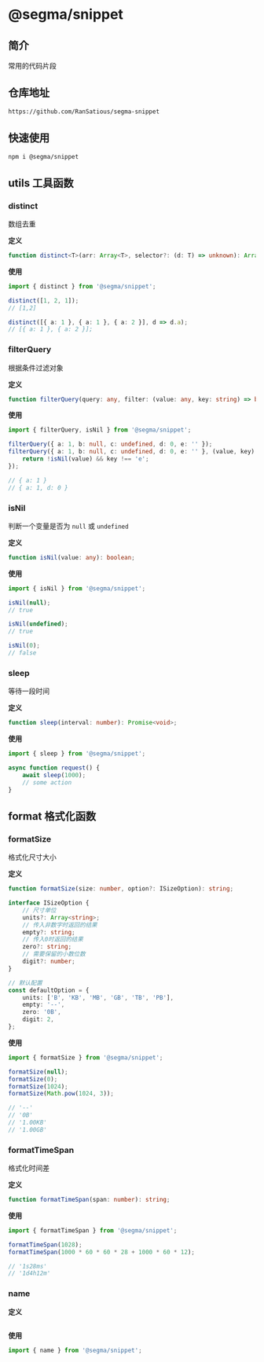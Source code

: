 # @segma/snippet

## 简介

常用的代码片段

## 仓库地址

```bash
https://github.com/RanSatious/segma-snippet
```

## 快速使用

```bash
npm i @segma/snippet
```

## utils 工具函数

### distinct

数组去重

**定义**

```typescript
function distinct<T>(arr: Array<T>, selector?: (d: T) => unknown): Array<T>;
```

**使用**

```typescript
import { distinct } from '@segma/snippet';

distinct([1, 2, 1]);
// [1,2]

distinct([{ a: 1 }, { a: 1 }, { a: 2 }], d => d.a);
// [{ a: 1 }, { a: 2 }];
```

### filterQuery

根据条件过滤对象

**定义**

```typescript
function filterQuery(query: any, filter: (value: any, key: string) => boolean = d => !!d): any;
```

**使用**

```typescript
import { filterQuery, isNil } from '@segma/snippet';

filterQuery({ a: 1, b: null, c: undefined, d: 0, e: '' });
filterQuery({ a: 1, b: null, c: undefined, d: 0, e: '' }, (value, key) => {
    return !isNil(value) && key !== 'e';
});

// { a: 1 }
// { a: 1, d: 0 }
```

### isNil

判断一个变量是否为 `null` 或 `undefined`

**定义**

```typescript
function isNil(value: any): boolean;
```

**使用**

```typescript
import { isNil } from '@segma/snippet';

isNil(null);
// true

isNil(undefined);
// true

isNil(0);
// false
```

### sleep

等待一段时间

**定义**

```typescript
function sleep(interval: number): Promise<void>;
```

**使用**

```typescript
import { sleep } from '@segma/snippet';

async function request() {
    await sleep(1000);
    // some action
}
```

## format 格式化函数

### formatSize

格式化尺寸大小

**定义**

```typescript
function formatSize(size: number, option?: ISizeOption): string;

interface ISizeOption {
    // 尺寸单位
    units?: Array<string>;
    // 传入非数字时返回的结果
    empty?: string;
    // 传入0时返回的结果
    zero?: string;
    // 需要保留的小数位数
    digit?: number;
}

// 默认配置
const defaultOption = {
    units: ['B', 'KB', 'MB', 'GB', 'TB', 'PB'],
    empty: '--',
    zero: '0B',
    digit: 2,
};
```

**使用**

```typescript
import { formatSize } from '@segma/snippet';

formatSize(null);
formatSize(0);
formatSize(1024);
formatSize(Math.pow(1024, 3));

// '--'
// '0B'
// '1.00KB'
// '1.00GB'
```

### formatTimeSpan

格式化时间差

**定义**

```typescript
function formatTimeSpan(span: number): string;
```

**使用**

```typescript
import { formatTimeSpan } from '@segma/snippet';

formatTimeSpan(1028);
formatTimeSpan(1000 * 60 * 60 * 28 + 1000 * 60 * 12);

// '1s28ms'
// '1d4h12m'
```

### name

**定义**

```typescript
```

**使用**

```typescript
import { name } from '@segma/snippet';
```

